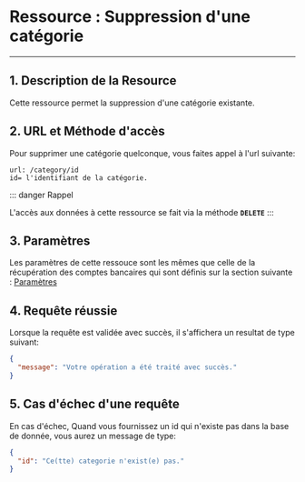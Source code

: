 # Ressource : Suppression d'une catégorie

---

## 1. Description de la Resource

Cette ressource permet la suppression d'une catégorie existante.

## 2. URL et Méthode d'accès

Pour supprimer une catégorie quelconque, vous faites appel à l'url suivante:

```
url: /category/id
id= l'identifiant de la catégorie.
```

::: danger Rappel

L'accès aux données à cette ressource se fait via la méthode **`DELETE`**
:::

## 3. Paramètres

Les paramètres de cette ressouce sont les mêmes que celle de la récupération des comptes bancaires qui sont définis sur la section suivante : [Paramètres](/guide/services/transactions/category/store.html#_3-parametres)

## 4. Requête réussie

Lorsque la requête est validée avec succès, il s'affichera un resultat de type suivant:

```json
{
  "message": "Votre opération a été traité avec succès."
}
```

## 5. Cas d'échec d'une requête

En cas d'échec, Quand vous fournissez un id qui n'existe pas dans la base de donnée, vous aurez un message de type:

```json
{
  "id": "Ce(tte) categorie n'exist(e) pas."
}
```
